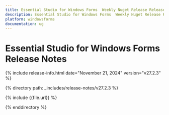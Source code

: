 ```yaml
---
title: Essential Studio for Windows Forms  Weekly Nuget Release Release Notes  
description: Essential Studio for Windows Forms  Weekly Nuget Release Release Notes  
platform: windowsforms
documentation: ug
---
```


# Essential Studio for Windows Forms   Release Notes  

{% include release-info.html date="November 21, 2024"  version="v27.2.3" %} 

{% directory path: _includes/release-notes/v27.2.3 %}

{% include {{file.url}} %}

{% enddirectory %}